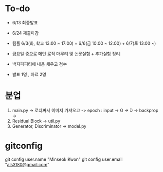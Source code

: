 # To-do
- 6/13 최종발표
- 6/24 제출마감

- 팀플 6/3(화, 학교 13:00 ~ 17:00) + 6/6(금 10:00 ~ 12:00) + 6/7(토 13:00 ~)
- 금요일 중으로 메인 로직 마무리 및 논문실험 + 추가실험 정리

- 백지피피티에 내용 채우고 검수
- 발표 1명 , 자료 2명

# 분업
1. main.py 
    -> 로더짜서 이미지 가져오고
    -> epoch : input -> G -> D -> backprop
    -> 
2. Residual Block -> util.py
3. Generator, Discriminator -> model.py


# gitconfig
git config user.name "Minseok Kwon"
git config user.email "als3180@gmail.com"

